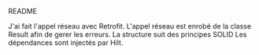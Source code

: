 README

J'ai fait l'appel réseau avec Retrofit.
L'appel réseau est enrobé de la classe Result afin de gerer les erreurs.
La structure suit des principes SOLID
Les dépendances sont injectés par Hilt.